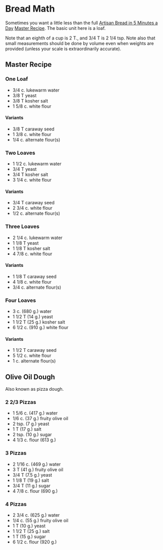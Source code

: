 # Bread Math

Sometimes you want a little less than the full [Artisan Bread in 5 Minutes a Day](http://www.artisanbreadinfive.com/) [Master Recipe](http://www.artisanbreadinfive.com/2008/04/27/great-coverage-in-the-week-magazine-but-there-was-one-little-problem).  The basic unit here is a loaf.

Note that an eighth of a cup is 2 T., and 3/4 T is 2 1/4 tsp.  Note also that small measurements should be done by volume even when weights are provided (unless your scale is extraordinarily accurate).

## Master Recipe

### One Loaf

* 3/4 c. lukewarm water
* 3/8 T yeast
* 3/8 T kosher salt
* 1 5/8 c. white flour 

#### Variants

* 3/8 T caraway seed
* 1 3/8 c. white flour
* 1/4 c. alternate flour(s)

### Two Loaves

* 1 1/2 c. lukewarm water
* 3/4 T yeast
* 3/4 T kosher salt
* 3 1/4 c. white flour

#### Variants

* 3/4 T caraway seed
* 2 3/4 c. white flour
* 1/2 c. alternate flour(s)

### Three Loaves

* 2 1/4 c. lukewarm water
* 1 1/8 T yeast
* 1 1/8 T kosher salt
* 4 7/8 c. white flour

#### Variants

* 1 1/8 T caraway seed
* 4 1/8 c. white flour
* 3/4 c. alternate flour(s)

### Four Loaves

* 3 c. (680 g.) water 
* 1 1/2 T (14 g.) yeast 
* 1 1/2 T (25 g.) kosher salt
* 6 1/2 c. (910 g.) white flour

#### Variants

* 1 1/2 T caraway seed
* 5 1/2 c. white flour
* 1 c. alternate flour(s)

## Olive Oil Dough

Also known as pizza dough.

### 2 2/3 Pizzas

* 1 5/6 c. (417 g.) water
* 1/6 c. (37 g.) fruity olive oil
* 2 tsp. (7 g.) yeast
* 1 T (17 g.) salt
* 2 tsp. (10 g.) sugar
* 4 1/3 c. flour (613 g.)

### 3 Pizzas

* 2 1/16 c. (469 g.) water
* 3 T (41 g.) fruity olive oil
* 3/4 T (7.5 g.) yeast
* 1 1/8 T (19 g.) salt
* 3/4 T (11 g.) sugar
* 4 7/8 c. flour (690 g.)

### 4 Pizzas

* 2 3/4 c. (625 g.) water
* 1/4 c. (55 g.) fruity olive oil
* 1 T (10 g.) yeast
* 1 1/2 T (25 g.) salt
* 1 T (15 g.) sugar
* 6 1/2 c. flour (920 g.)
